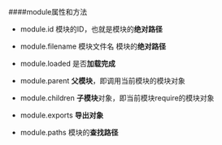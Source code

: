 ####module属性和方法

- module.id 模块的ID，也就是模块的**绝对路径**

- module.filename 模块文件名 模块的**绝对路径**

- module.loaded 是否**加载完成**

- module.parent **父模块**，即调用当前模块的模块对象

- module.children **子模块**对象，即当前模块require的模块对象

- module.exports **导出对象**

- module.paths 模块的**查找路径**
